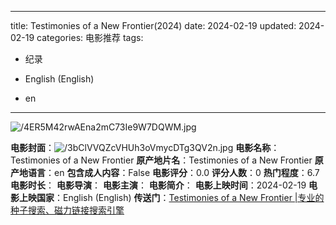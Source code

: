 
---
title: Testimonies of a New Frontier(2024)
date: 2024-02-19
updated: 2024-02-19
categories: 电影推荐
tags:

- 纪录

- English (English)
- en
---

<img src="https://image.tmdb.org/t/p/original/4ER5M42rwAEna2mC73Ie9W7DQWM.jpg" alt="/4ER5M42rwAEna2mC73Ie9W7DQWM.jpg" title="/4ER5M42rwAEna2mC73Ie9W7DQWM.jpg">

**电影封面**：<img src="https://image.tmdb.org/t/p/w200/3bClVVQZcVHUh3oVmycDTg3QV2n.jpg" alt="/3bClVVQZcVHUh3oVmycDTg3QV2n.jpg" title="/3bClVVQZcVHUh3oVmycDTg3QV2n.jpg">
**电影名称**：Testimonies of a New Frontier
**原产地片名**：Testimonies of a New Frontier
**原产地语言**：en
**包含成人内容**：False
**电影评分**：0.0
**评分人数**：0
**热门程度**：6.7
**电影时长**：
**电影导演**：
**电影主演**：
**电影简介**：
**电影上映时间**：2024-02-19
**电影上映国家**：English (English)
**传送门**：[Testimonies of a New Frontier |专业的种子搜索、磁力链接搜索引擎](https://movie.amd794.com:2083/?search=Testimonies%20of%20a%20New%20Frontier&ordering=&mode=match_phrase&page_size=10&page=1)

